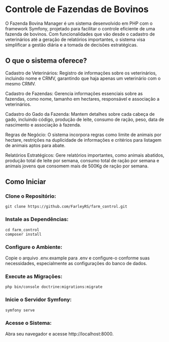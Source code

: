 # Controle de Fazendas de Bovinos
O Fazenda Bovina Manager é um sistema desenvolvido em PHP com o framework Symfony, projetado para facilitar o controle eficiente de uma fazenda de bovinos. Com funcionalidades que vão desde o cadastro de veterinários até a geração de relatórios importantes, o sistema visa simplificar a gestão diária e a tomada de decisões estratégicas.

## O que o sistema oferece?
Cadastro de Veterinários: Registro de informações sobre os veterinários, incluindo nome e CRMV, garantindo que haja apenas um veterinário com o mesmo CRMV.

Cadastro de Fazendas: Gerencia informações essenciais sobre as fazendas, como nome, tamanho em hectares, responsável e associação a veterinários.

Cadastro do Gado da Fazenda: Mantem detalhes sobre cada cabeça de gado, incluindo código, produção de leite, consumo de ração, peso, data de nascimento e associação à fazenda.

Regras de Negócio: O sistema incorpora regras como limite de animais por hectare, restrições na duplicidade de informações e critérios para listagem de animais aptos para abate.

Relatórios Estratégicos: Gere relatórios importantes, como animais abatidos, produção total de leite por semana, consumo total de ração por semana e animais jovens que consomem mais de 500Kg de ração por semana.

## Como Iniciar
### Clone o Repositório:
```
git clone https://github.com/FarleyRS/farm_control.git
```

### Instale as Dependências:
```
cd farm_control
composer install
```
### Configure o Ambiente:

Copie o arquivo .env.example para .env e configure-o conforme suas necessidades, especialmente as configurações do banco de dados.
### Execute as Migrações:

```
php bin/console doctrine:migrations:migrate
```
### Inicie o Servidor Symfony:

```
symfony serve
```
### Acesse o Sistema:
Abra seu navegador e acesse http://localhost:8000.
